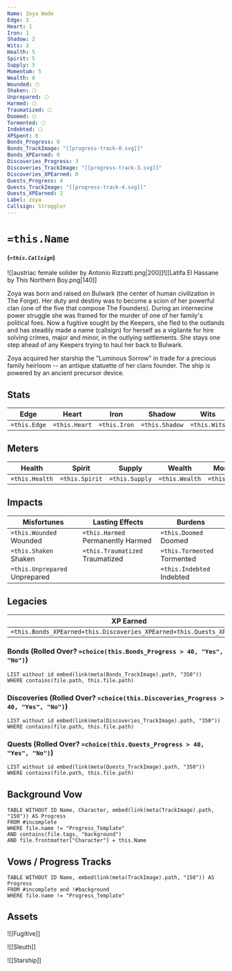 ```yaml
---
Name: Zoya Wade
Edge: 2
Heart: 1
Iron: 1
Shadow: 2
Wits: 3
Health: 5
Spirit: 5
Supply: 5
Momentum: 5
Wealth: 0
Wounded: ⬡
Shaken: ⬡
Unprepared: ⬡
Harmed: ⬡
Traumatized: ⬡
Doomed: ⬡
Tormented: ⬡
Indebted: ⬡
XPSpent: 0
Bonds_Progress: 0
Bonds_TrackImage: "[[progress-track-0.svg]]"
Bonds_XPEarned: 0
Discoveries_Progress: 3
Discoveries_TrackImage: "[[progress-track-3.svg]]"
Discoveries_XPEarned: 0
Quests_Progress: 4
Quests_TrackImage: "[[progress-track-4.svg]]"
Quests_XPEarned: 2
Label: zoya
Callsign: Straggler
---
```


# `=this.Name`
#### (_`=this.Callsign`_)

![[austriac female solider by Antonio Rizzatti.png|200]]![[Latifa El Hassane by This Northern Boy.png|140]]

Zoya was born and raised on Bulwark (the center of human civilization in The Forge). Her duty and destiny was to become a scion of her powerful clan (one of the five that compose The Founders). During an internecine power struggle she was framed for the murder of one of her family's political foes. Now a fugitive sought by the Keepers, she fled to the outlands and has steadily made a name (callsign) for herself as a vigilante for hire solving crimes, major and minor, in the outlying settlements. She stays one step ahead of any Keepers trying to haul her back to Bulwark.

Zoya acquired her starship the "Luminous Sorrow" in trade for a precious family heirloom -- an antique statuette of her clans founder. The ship is powered by an ancient precursor device.

## Stats
| Edge | Heart | Iron | Shadow | Wits |
| --- | --- | --- | --- | --- |
| `=this.Edge` | `=this.Heart` | `=this.Iron` | `=this.Shadow` | `=this.Wits` |

## Meters
| Health | Spirit | Supply | Wealth | Momentum |
| --- | --- | --- | --- | --- |
| `=this.Health` | `=this.Spirit` | `=this.Supply` | `=this.Wealth` | `=this.Momentum` |

## Impacts
| Misfortunes | Lasting Effects | Burdens |
| --- | --- | --- |
| `=this.Wounded` Wounded | `=this.Harmed` Permanently Harmed | `=this.Doomed` Doomed |
| `=this.Shaken` Shaken | `=this.Traumatized` Traumatized | `=this.Tormented` Tormented |
| `=this.Unprepared` Unprepared |  | `=this.Indebted` Indebted |

## Legacies
| XP Earned | XP Spent |
| --- | --- |
| `=this.Bonds_XPEarned+this.Discoveries_XPEarned+this.Quests_XPEarned` | `=this.XPSpent` |
### Bonds (Rolled Over? `=choice(this.Bonds_Progress > 40, "Yes", "No")`)
```dataview
LIST without id embed(link(meta(Bonds_TrackImage).path, "350"))
WHERE contains(file.path, this.file.path)
```
### Discoveries (Rolled Over? `=choice(this.Discoveries_Progress > 40, "Yes", "No")`)
```dataview
LIST without id embed(link(meta(Discoveries_TrackImage).path, "350"))
WHERE contains(file.path, this.file.path)
```
### Quests (Rolled Over? `=choice(this.Quests_Progress > 40, "Yes", "No")`)
```dataview
LIST without id embed(link(meta(Quests_TrackImage).path, "350"))
WHERE contains(file.path, this.file.path)
```


## Background Vow
```dataview
TABLE WITHOUT ID Name, Character, embed(link(meta(TrackImage).path, "150")) AS Progress
FROM #incomplete 
WHERE file.name != "Progress_Template"
AND contains(file.tags, "background")
AND file.frontmatter["Character"] = this.Name
```


## Vows / Progress Tracks
```dataview
TABLE WITHOUT ID Name, embed(link(meta(TrackImage).path, "150")) AS Progress
FROM #incomplete and !#background
WHERE file.name != "Progress_Template" 
```


## Assets

![[Fugitive]]

![[Sleuth]]

![[Starship]]
